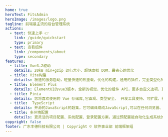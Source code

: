 ```yaml
---
home: true
heroText: FitsAdmin
heroImage: /images/logo.png
tagline: 前端最主流的后台管理系统
actions:
  - text: 快速上手 👉
    link: /guide/quickstart
    type: primary
  - text: 查看组件
    link: /components/about
    type: secondary
features:
  - title: Vue3.2驱动
    details: 20kB min+gzip 运行大小，超快虚拟 DOM，最省心的优化
  - title: Vite构建
    details: 极速的服务启动，轻量快速的热重载，优化的构建，通用的插件，完全类型化的API
  - title: Element Plus
    details: ElementUI的vue3版本，全新的视觉，优化的组件 API，更多自定义选项，更加详尽友好的文档
  - title: Pinia
    details: 您将喜欢使用的 Vue 存储库,它直观、类型安全、 开发工具支持、可扩展、模块化设计、极轻
  - title:  TypeScript
    details: 开源的JavaScript的超集，它可编译成纯JavaScript,可以在任何浏览器、任何计算机和任何操作系统上运行。
  - title: 多环境配置
    details: 更灵活的项目配置、系统配置、登录配置方案，通过预配置能自动化生成系统的主题风格等操作
copyright: false
footer: 广东丰德科技有限公司 | Copyright © 软件事业部 前端框架组
---
```


